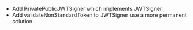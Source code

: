 - Add PrivatePublicJWTSigner which implements JWTSigner
- Add validateNonStandardToken to JWTSigner use a more permanent solution